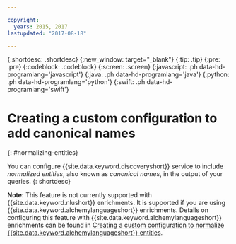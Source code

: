```yaml
---

copyright:
  years: 2015, 2017
lastupdated: "2017-08-18"

---
```


{:shortdesc: .shortdesc}
{:new_window: target="_blank"}
{:tip: .tip}
{:pre: .pre}
{:codeblock: .codeblock}
{:screen: .screen}
{:javascript: .ph data-hd-programlang='javascript'}
{:java: .ph data-hd-programlang='java'}
{:python: .ph data-hd-programlang='python'}
{:swift: .ph data-hd-programlang='swift'}

# Creating a custom configuration to add canonical names
{: #normalizing-entities}

You can configure {{site.data.keyword.discoveryshort}} service to include *normalized entities*, also known as *canonical names*, in the output of your queries.
{: shortdesc}

**Note:** This feature is not currently supported with {{site.data.keyword.nlushort}} enrichments. It is supported if you are using {{site.data.keyword.alchemylanguageshort}} enrichments. Details on configuring this feature with {{site.data.keyword.alchemylanguageshort}} enrichments can be found in [Creating a custom configuration to normalize {{site.data.keyword.alchemylanguageshort}} entities](/docs/services/discovery/discovery-auxiliary.html#normalizing-entities).
